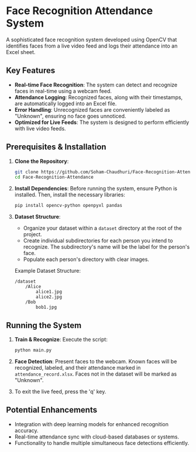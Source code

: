 # Face Recognition Attendance System

A sophisticated face recognition system developed using OpenCV that identifies faces from a live video feed and logs their attendance into an Excel sheet.

## Key Features

- **Real-time Face Recognition**: The system can detect and recognize faces in real-time using a webcam feed.
- **Attendance Logging**: Recognized faces, along with their timestamps, are automatically logged into an Excel file.
- **Error Handling**: Unrecognized faces are conveniently labeled as "Unknown", ensuring no face goes unnoticed.
- **Optimized for Live Feeds**: The system is designed to perform efficiently with live video feeds.

## Prerequisites & Installation

1. **Clone the Repository**:
    ```bash
    git clone https://github.com/Soham-Chaudhuri/Face-Recognition-Attendance.git
    cd Face-Recognition-Attendance
    ```

2. **Install Dependencies**:
    Before running the system, ensure Python is installed. Then, install the necessary libraries:
    ```bash
    pip install opencv-python openpyxl pandas
    ```

3. **Dataset Structure**:
    - Organize your dataset within a `dataset` directory at the root of the project.
    - Create individual subdirectories for each person you intend to recognize. The subdirectory's name will be the label for the person's face.
    - Populate each person's directory with clear images.

    Example Dataset Structure:

    ```
    /dataset
        /Alice
            alice1.jpg
            alice2.jpg
        /Bob
            bob1.jpg
    ```

## Running the System

1. **Train & Recognize**:
    Execute the script:
    ```bash
    python main.py
    ```

2. **Face Detection**:
    Present faces to the webcam. Known faces will be recognized, labeled, and their attendance marked in `attendance_record.xlsx`. Faces not in the dataset will be marked as "Unknown".

3. To exit the live feed, press the 'q' key.

## Potential Enhancements

- Integration with deep learning models for enhanced recognition accuracy.
- Real-time attendance sync with cloud-based databases or systems.
- Functionality to handle multiple simultaneous face detections efficiently.

